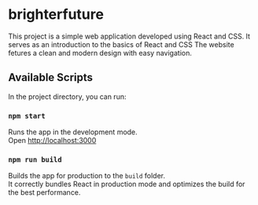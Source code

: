 # brighterfuture

This project is a simple web application developed using React and CSS. It serves as an introduction to the basics of React and CSS
The website fetures a clean and modern design with easy navigation.

## Available Scripts

In the project directory, you can run:

### `npm start`

Runs the app in the development mode.\
Open [http://localhost:3000](http://localhost:3000)

### `npm run build`

Builds the app for production to the `build` folder.\
It correctly bundles React in production mode and optimizes the build for the best performance.



